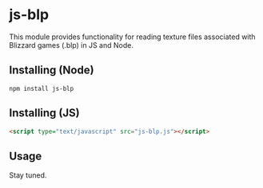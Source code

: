 # js-blp
This module provides functionality for reading texture files associated with Blizzard games (.blp) in JS and Node.

## Installing (Node)
```
npm install js-blp
```

## Installing (JS)
```html
<script type="text/javascript" src="js-blp.js"></script>
```

## Usage
Stay tuned.